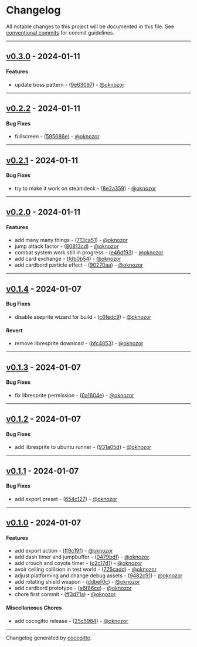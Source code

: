 # Changelog
All notable changes to this project will be documented in this file. See [conventional commits](https://www.conventionalcommits.org/) for commit guidelines.

- - -
## [v0.3.0](https://github.com/oknozor/BossRush2024/compare/v0.2.2..v0.3.0) - 2024-01-11
#### Features
- update boss pattern - ([9e63097](https://github.com/oknozor/BossRush2024/commit/9e63097e19c3511d59903dbb693c917e9b56bd9a)) - [@oknozor](https://github.com/oknozor)

- - -

## [v0.2.2](https://github.com/oknozor/BossRush2024/compare/v0.2.1..v0.2.2) - 2024-01-11
#### Bug Fixes
- fullscreen - ([595686e](https://github.com/oknozor/BossRush2024/commit/595686e23b3d4d4b43c5d3c1cd81b3deb540085a)) - [@oknozor](https://github.com/oknozor)

- - -

## [v0.2.1](https://github.com/oknozor/BossRush2024/compare/v0.2.0..v0.2.1) - 2024-01-11
#### Bug Fixes
- try to make it work on steamdeck - ([8e2a359](https://github.com/oknozor/BossRush2024/commit/8e2a3595d570a69dcca5598b4fbb0f58ac6a9fa7)) - [@oknozor](https://github.com/oknozor)

- - -

## [v0.2.0](https://github.com/oknozor/BossRush2024/compare/v0.1.4..v0.2.0) - 2024-01-11
#### Features
- add many many things - ([713ca51](https://github.com/oknozor/BossRush2024/commit/713ca51f2d573f3134897af4491186b5eef60f3b)) - [@oknozor](https://github.com/oknozor)
- jump attack factor - ([80813cd](https://github.com/oknozor/BossRush2024/commit/80813cd45839177843980a70f5c39fbe125779bd)) - [@oknozor](https://github.com/oknozor)
- combat system work still in progress - ([e46df93](https://github.com/oknozor/BossRush2024/commit/e46df93753dca120ffb93d83d773fc518a2a809e)) - [@oknozor](https://github.com/oknozor)
- add card exchange - ([fdb0b54](https://github.com/oknozor/BossRush2024/commit/fdb0b54f0e4b41e3b37264cd6e26b7b759332496)) - [@oknozor](https://github.com/oknozor)
- add cardbord particle effect - ([90270aa](https://github.com/oknozor/BossRush2024/commit/90270aa9e7748d258159951718dd3efc923b47fb)) - [@oknozor](https://github.com/oknozor)

- - -

## [v0.1.4](https://github.com/oknozor/BossRush2024/compare/v0.1.3..v0.1.4) - 2024-01-07
#### Bug Fixes
- disable aseprite wizard for build - ([c6fedc9](https://github.com/oknozor/BossRush2024/commit/c6fedc9ee424439c480de1a5a817b17f6a9da6a9)) - [@oknozor](https://github.com/oknozor)
#### Revert
- remove libresprite download - ([bfc4853](https://github.com/oknozor/BossRush2024/commit/bfc48534f059ff61b36474c62df61d29dcf1bd89)) - [@oknozor](https://github.com/oknozor)

- - -

## [v0.1.3](https://github.com/oknozor/BossRush2024/compare/v0.1.2..v0.1.3) - 2024-01-07
#### Bug Fixes
- fix libresprite permission - ([0a1604e](https://github.com/oknozor/BossRush2024/commit/0a1604e5fd914ccb287472e819a40eeb7176b894)) - [@oknozor](https://github.com/oknozor)

- - -

## [v0.1.2](https://github.com/oknozor/BossRush2024/compare/v0.1.1..v0.1.2) - 2024-01-07
#### Bug Fixes
- add libresprite to ubuntu runner - ([931a05d](https://github.com/oknozor/BossRush2024/commit/931a05db3521ea8dcaa567c44ce4fd52a12cec78)) - [@oknozor](https://github.com/oknozor)

- - -

## [v0.1.1](https://github.com/oknozor/BossRush2024/compare/v0.1.0..v0.1.1) - 2024-01-07
#### Bug Fixes
- add export preset - ([654c127](https://github.com/oknozor/BossRush2024/commit/654c1276c2b0e097b261eb20ee3e0c6c3ffdc4ac)) - [@oknozor](https://github.com/oknozor)

- - -

## [v0.1.0](https://github.com/oknozor/BossRush2024/compare/d4f83b2f294b1ec0e359479af01eea61de54258c..v0.1.0) - 2024-01-07
#### Features
- add export action - ([ff9c19f](https://github.com/oknozor/BossRush2024/commit/ff9c19f5004f54407a898f91f59bacfc36db7542)) - [@oknozor](https://github.com/oknozor)
- add dash timer and jumpbuffer - ([0479bdf](https://github.com/oknozor/BossRush2024/commit/0479bdfbacc8b0c69434b5d903b02ebe60d89f6d)) - [@oknozor](https://github.com/oknozor)
- add crouch and coyote timer - ([c2c17d1](https://github.com/oknozor/BossRush2024/commit/c2c17d1a1a91559b2f61fe52e1f7f5c2ed764f24)) - [@oknozor](https://github.com/oknozor)
- avoir ceiling collision in test world - ([725cadd](https://github.com/oknozor/BossRush2024/commit/725caddbc10c0b1b076d41283e35d0cd0f823392)) - [@oknozor](https://github.com/oknozor)
- adjust platforming and change debug assets - ([9482c91](https://github.com/oknozor/BossRush2024/commit/9482c91241cb68a2fd7a893322dccb5a35276e32)) - [@oknozor](https://github.com/oknozor)
- add rotating shield weapon - ([ddbef0c](https://github.com/oknozor/BossRush2024/commit/ddbef0c85645c435a6616b685a950c9560afeb6b)) - [@oknozor](https://github.com/oknozor)
- add cardbord prototype - ([a6f86ce](https://github.com/oknozor/BossRush2024/commit/a6f86ce524c17136ef8fa7cdda7750df033266bc)) - [@oknozor](https://github.com/oknozor)
- chore first commit - ([ff3d71a](https://github.com/oknozor/BossRush2024/commit/ff3d71ad3b1a21c3d80c4df903c0fcc322488343)) - [@oknozor](https://github.com/oknozor)
#### Miscellaneous Chores
- add cocogitto release - ([25c5984](https://github.com/oknozor/BossRush2024/commit/25c598481e39ffd1c80eb3438ffebc27eaa81020)) - [@oknozor](https://github.com/oknozor)

- - -

Changelog generated by [cocogitto](https://github.com/cocogitto/cocogitto).